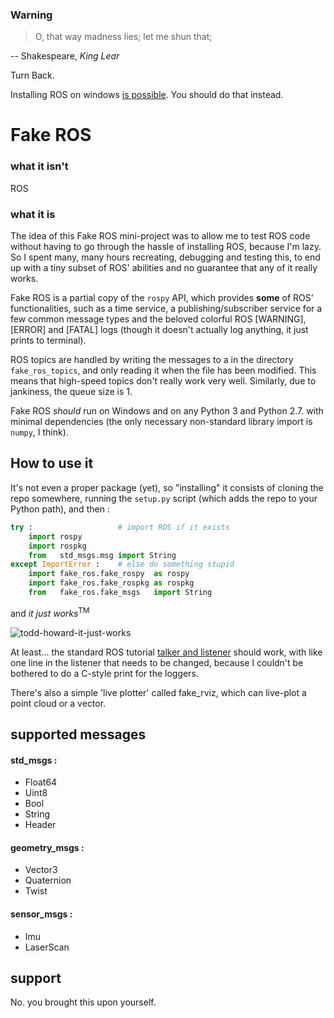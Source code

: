 ### Warning

> O, that way madness lies; let me shun that;

--  Shakespeare, _King Lear_


Turn Back.

Installing ROS on windows [is possible](http://wiki.ros.org/Installation/Windows).
You should do that instead.


# Fake ROS

### what it isn't

ROS


### what it is

The idea of this Fake ROS mini-project was to allow me to test ROS code without
having to go through the hassle of installing ROS, because I'm lazy.
So I spent many, many hours recreating, debugging and testing this, to end up
with a tiny subset of ROS' abilities and no guarantee that any of it really works.

Fake ROS is a partial copy of the `rospy` API, which provides **some** of ROS'
functionalities, such as a time service, a publishing/subscriber service for a
few common message types and the beloved colorful ROS [WARNING], [ERROR] and
[FATAL] logs (though it doesn't actually log anything, it just prints to terminal).

ROS topics are handled by writing the messages to a in the directory `fake_ros_topics`,
and only reading it when the file has been modified. This means that high-speed topics
don't really work very well.
Similarly, due to jankiness, the queue size is 1.

Fake ROS _should_ run on Windows and on any Python 3 and Python 2.7. with minimal dependencies (the only necessary non-standard library import is `numpy`, I think).


## How to use it

It's not even a proper package (yet), so "installing" it consists of cloning the repo somewhere, running the `setup.py` script (which adds the repo to your Python path), and then :

```python
try :                   # import ROS if it exists
	import rospy
	import rospkg
	from   std_msgs.msg import String
except ImportError :    # else do something stupid
	import fake_ros.fake_rospy  as rospy   
	import fake_ros.fake_rospkg as rospkg
	from   fake_ros.fake_msgs   import String  
```

and _it just works_<sup>TM</sup>

![todd-howard-it-just-works](https://user-images.githubusercontent.com/62802642/173197648-489aeb10-f271-4425-810b-fc60b43abf39.gif)

At least... the standard ROS tutorial [talker and listener](http://wiki.ros.org/ROS/Tutorials/WritingPublisherSubscriber%28python%29)
should work, with like one line in the listener that needs to be changed, because I couldn't be bothered to do a C-style print for the loggers.

There's also a simple 'live plotter' called fake_rviz, which can live-plot a point cloud or a vector. 


## supported messages
#### std_msgs :
- Float64
- Uint8
- Bool
- String
- Header

#### geometry_msgs :
- Vector3
- Quaternion
- Twist

#### sensor_msgs :
- Imu
- LaserScan

## support
No. you brought this upon yourself.
